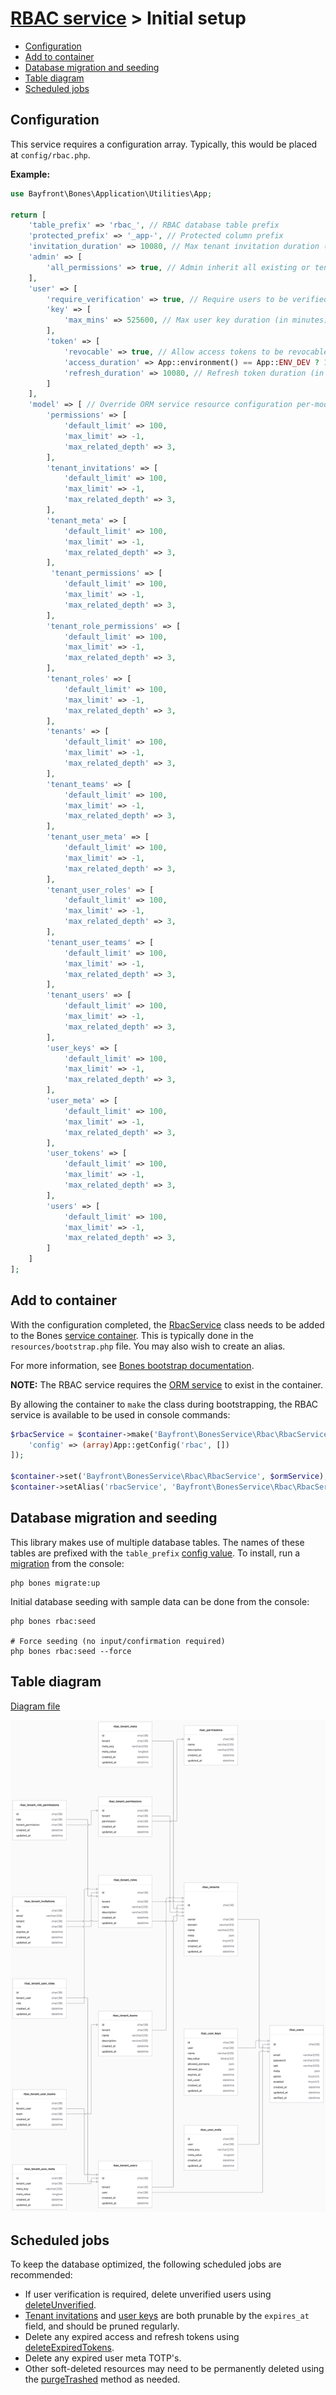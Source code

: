 # [RBAC service](README.md) > Initial setup

- [Configuration](#configuration)
- [Add to container](#add-to-container)
- [Database migration and seeding](#database-migration-and-seeding)
- [Table diagram](#table-diagram)
- [Scheduled jobs](#scheduled-jobs)

## Configuration

This service requires a configuration array.
Typically, this would be placed at `config/rbac.php`.

**Example:**

```php
use Bayfront\Bones\Application\Utilities\App;

return [
    'table_prefix' => 'rbac_', // RBAC database table prefix
    'protected_prefix' => '_app-', // Protected column prefix
    'invitation_duration' => 10080, // Max tenant invitation duration (in minutes), 0 for unlimited: 10080 = 7 days
    'admin' => [
        'all_permissions' => true, // Admin inherit all existing or tenant permissions? False to inherit all tenant permissions
    ],
    'user' => [
        'require_verification' => true, // Require users to be verified to authenticate
        'key' => [
            'max_mins' => 525600, // Max user key duration (in minutes), 0 for unlimited: 525600 = 365 days
        ],
        'token' => [
            'revocable' => true, // Allow access tokens to be revocable? This requires a database query to validate each request
            'access_duration' => App::environment() == App::ENV_DEV ? 10080 : 15, // Access token duration (in minutes)
            'refresh_duration' => 10080, // Refresh token duration (in minutes): 10080 = 7 days
        ]
    ],
    'model' => [ // Override ORM service resource configuration per-model (optional)
        'permissions' => [
            'default_limit' => 100,
            'max_limit' => -1,
            'max_related_depth' => 3,
        ],
        'tenant_invitations' => [
            'default_limit' => 100,
            'max_limit' => -1,
            'max_related_depth' => 3,
        ],
        'tenant_meta' => [
            'default_limit' => 100,
            'max_limit' => -1,
            'max_related_depth' => 3,
        ],
         'tenant_permissions' => [
            'default_limit' => 100,
            'max_limit' => -1,
            'max_related_depth' => 3,
        ],
        'tenant_role_permissions' => [
            'default_limit' => 100,
            'max_limit' => -1,
            'max_related_depth' => 3,
        ],
        'tenant_roles' => [
            'default_limit' => 100,
            'max_limit' => -1,
            'max_related_depth' => 3,
        ],
        'tenants' => [
            'default_limit' => 100,
            'max_limit' => -1,
            'max_related_depth' => 3,
        ],
        'tenant_teams' => [
            'default_limit' => 100,
            'max_limit' => -1,
            'max_related_depth' => 3,
        ],
        'tenant_user_meta' => [
            'default_limit' => 100,
            'max_limit' => -1,
            'max_related_depth' => 3,
        ],
        'tenant_user_roles' => [
            'default_limit' => 100,
            'max_limit' => -1,
            'max_related_depth' => 3,
        ],
        'tenant_user_teams' => [
            'default_limit' => 100,
            'max_limit' => -1,
            'max_related_depth' => 3,
        ],
        'tenant_users' => [
            'default_limit' => 100,
            'max_limit' => -1,
            'max_related_depth' => 3,
        ],
        'user_keys' => [
            'default_limit' => 100,
            'max_limit' => -1,
            'max_related_depth' => 3,
        ],
        'user_meta' => [
            'default_limit' => 100,
            'max_limit' => -1,
            'max_related_depth' => 3,
        ],
        'user_tokens' => [
            'default_limit' => 100,
            'max_limit' => -1,
            'max_related_depth' => 3,
        ],
        'users' => [
            'default_limit' => 100,
            'max_limit' => -1,
            'max_related_depth' => 3,
        ]
    ]
];
```

## Add to container

With the configuration completed, the [RbacService](rbacservice.md) class needs to be added to the Bones [service container](https://github.com/bayfrontmedia/bones/blob/master/docs/usage/container.md).
This is typically done in the `resources/bootstrap.php` file.
You may also wish to create an alias.

For more information, see [Bones bootstrap documentation](https://github.com/bayfrontmedia/bones/blob/master/docs/usage/bootstrap.md).

**NOTE:** The RBAC service requires the [ORM service](https://github.com/bayfrontmedia/bones-service-orm) to exist in the container.

By allowing the container to `make` the class during bootstrapping,
the RBAC service is available to be used in console commands:

```php
$rbacService = $container->make('Bayfront\BonesService\Rbac\RbacService', [
    'config' => (array)App::getConfig('rbac', [])
]);

$container->set('Bayfront\BonesService\Rbac\RbacService', $ormService);
$container->setAlias('rbacService', 'Bayfront\BonesService\Rbac\RbacService');
```

## Database migration and seeding

This library makes use of multiple database tables. 
The names of these tables are prefixed with the `table_prefix` [config value](#configuration).
To install, run a [migration](https://github.com/bayfrontmedia/bones/blob/master/docs/services/db.md#migrations) from the console:

```shell
php bones migrate:up
```

Initial database seeding with sample data can be done from the console:

```shell
php bones rbac:seed

# Force seeding (no input/confirmation required)
php bones rbac:seed --force
```

## Table diagram

[Diagram file](diagram/bones-service-rbac-v1.3.diagram)

![](diagram/bones-service-rbac-v1.3.png)

## Scheduled jobs

To keep the database optimized, the following scheduled jobs are recommended:

- If user verification is required, delete unverified users using [deleteUnverified](models/users.md#deleteunverified).
- [Tenant invitations](models/tenantinvitations.md) and [user keys](models/userkeys.md) are both prunable by the `expires_at` field,
and should be pruned regularly.
- Delete any expired access and refresh tokens using [deleteExpiredTokens](models/usertokens.md#deleteexpiredtokens).
- Delete any expired user meta TOTP's.
- Other soft-deleted resources may need to be permanently deleted using the [purgeTrashed](https://github.com/bayfrontmedia/bones-service-orm/blob/master/docs/traits/softdeletes.md#purgetrashed) method as needed.
